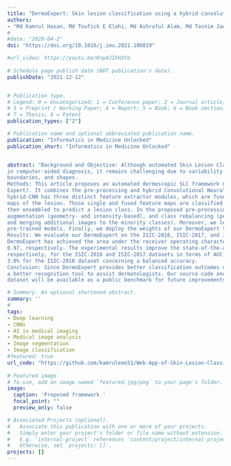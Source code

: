 ```yaml
---
title: "DermoExpert: Skin lesion classification using a hybrid convolutional neural network through segmentation, transfer learning, and augmentation"
authors:
- "Md Kamrul Hasan, Md Toufick E Elahi, Md Ashraful Alam, Md Tasnim Jawad, Robert Martí"
#
#date: "2020-04-2"
doi: "https://doi.org/10.1016/j.imu.2021.100819"

#url_video: https://youtu.be/Knp4JIhH3Yo
  
# Schedule page publish date (NOT publication's date).
publishDate: "2021-12-12"


# Publication type.
# Legend: 0 = Uncategorized; 1 = Conference paper; 2 = Journal article;
# 3 = Preprint / Working Paper; 4 = Report; 5 = Book; 6 = Book section;
# 7 = Thesis; 8 = Patent
publication_types: ["2"]

# Publication name and optional abbreviated publication name.
publication: "Informatics in Medicine Unlocked"
publication_short: "Informatics in Medicine Unlocked"


abstract: "Background and Objective: Although automated Skin Lesion Classification (SLC) is a crucial integral step
in computer-aided diagnosis, it remains challenging due to variability in textures, colors, indistinguishable
boundaries, and shapes.
Methods: This article proposes an automated dermoscopic SLC framework named Dermoscopic Expert (Dermo-
Expert). It combines the pre-processing and hybrid Convolutional Neural Network (hybrid-CNN). The proposed
hybrid-CNN has three distinct feature extractor modules, which are fused to achieve better-depth feature
maps of the lesion. Those single and fused feature maps are classified using different fully connected layers,
then ensembled to predict a lesion class. In the proposed pre-processing, we apply lesion segmentation,
augmentation (geometry- and intensity-based), and class rebalancing (penalizing the majority class’s loss
and merging additional images to the minority classes). Moreover, we leverage transfer learning from the
pre-trained models. Finally, we deploy the weights of our DermoExpert to a possible web application.
Results: We evaluate our DermoExpert on the ISIC-2016, ISIC-2017, and ISIC-2018 datasets, where the
DermoExpert has achieved the area under the receiver operating characteristic curve (AUC) of 0.96, 0.95, and
0.97, respectively. The experimental results improve the state-of-the-art by the margins of 10.0% and 2.0%,
respectively, for the ISIC-2016 and ISIC-2017 datasets in terms of AUC. The DermoExpert also outperforms by
3.0% for the ISIC-2018 dataset concerning a balanced accuracy.
Conclusion: Since DermoExpert provides better classification outcomes on three different datasets, leading to
a better recognition tool to assist dermatologists. Our source code and segmented masks for the ISIC-2018
dataset will be available as a public benchmark for future improvements."

# Summary. An optional shortened abstract.
summary: ''
#
tags:
- Deep learning 
- CNNs 
- AI in medical imaging
- Medical image analysis
- Image segmentation
- Image classification
#featured: true
url_code: "https://github.com/kamruleee51/Web-App-of-Skin-Lesion-Classification"
  
# Featured image
# To use, add an image named `featured.jpg/png` to your page's folder.
image:
  caption: 'Proposed framework '
  focal_point: ""
  preview_only: false

# Associated Projects (optional).
#   Associate this publication with one or more of your projects.
#   Simply enter your project's folder or file name without extension.
#   E.g. `internal-project` references `content/project/internal-project/index.md`.
#   Otherwise, set `projects: []`.
projects: []
---
```

